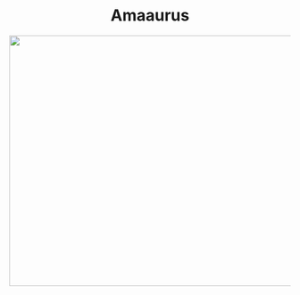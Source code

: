 <h1 align="center">Amaaurus</h1>
  <div align="center">
    <img height="450em" width="550em" align="center" src="https://media2.giphy.com/media/bJ4TVNYNUympPgcpem/giphy.gif?    
    cid=6c09b952diixl1o3tsubc4yhxbzx2p6v2azhffhli5o13023&ep=v1_internal_gif_by_id&rid=giphy.gif&ct=g"/>
  </div>
